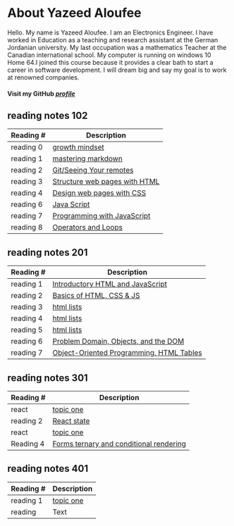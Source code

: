 # About Yazeed Aloufee  
Hello. My name is Yazeed Aloufee. I am an Electronics Engineer. I have worked in Education as a teaching and research assistant at the German Jordanian university. My last occupation was a mathematics Teacher at the Canadian international school. My computer is running on windows 10 Home 64.I joined this course because it provides a clear bath to start a career in software development. I will dream big and say my goal is to work at renowned companies.

#### Visit my GitHub [***profile***](https://github.com/yazeedaloufee)

## reading notes 102

| Reading #      | Description |
| ----------- | ----------- |
| reading 0     | [growth mindset](https://yazeedaloufee.github.io/reading-notes/reading01 )      |
| reading 1   | [mastering markdown](https://yazeedaloufee.github.io/reading-notes/reading) 
| reading 2   | [Git/Seeing Your remotes](https://yazeedaloufee.github.io/reading-notes/reading02)| 
| reading 3     | [Structure web pages with HTML](https://yazeedaloufee.github.io/reading-notes/reading03) |
| reading 4     | [Design web pages with CSS](https://yazeedaloufee.github.io/reading-notes/reading04 )|
| reading 6    | [Java Script](https://yazeedaloufee.github.io/reading-notes/reading05 )|
| reading 7    | [Programming with JavaScript](https://yazeedaloufee.github.io/reading-notes/reading06 )|
| reading 8    | [Operators and Loops](https://yazeedaloufee.github.io/reading-notes/reading06 )|

## reading notes 201

| Reading #   | Description |
| ------------| ----------- |
| reading 1   | [Introductory HTML and JavaScript](https://yazeedaloufee.github.io/reading-notes/reading201-01 )      |
| reading 2    | [Basics of HTML, CSS & JS](https://yazeedaloufee.github.io/reading-notes/reading201-02 )|
| reading 3    | [html lists](https://yazeedaloufee.github.io/reading-notes/reading201-03 )|
| reading 4    | [html lists](https://yazeedaloufee.github.io/reading-notes/reading201-04 )|
| reading 5    | [html lists](https://yazeedaloufee.github.io/reading-notes/reading201-05 )|
| reading 6    | [ Problem Domain, Objects, and the DOM](https://yazeedaloufee.github.io/reading-notes/reading201-06 )|
| reading 7    | [ Object-Oriented Programming, HTML Tables](https://yazeedaloufee.github.io/reading-notes/reading201-07 )|

## reading notes 301

| Reading #      | Description |
| ------------| ----------- |
| react      | [topic one](https://yazeedaloufee.github.io/reading-notes/reading301-01 )      |
| reading 2   | [React state](https://yazeedaloufee.github.io/reading-notes/reading301-02 )     |
| react      | [topic one](https://yazeedaloufee.github.io/reading-notes/reading301-01 )      |
| Reading 4    | [Forms ternary and conditional rendering](https://yazeedaloufee.github.io/reading-notes/reading301-04 )      |

## reading notes 401

| Reading #      | Description |
| ------------| ----------- |
| reading 1      | [topic one](https://yazeedaloufee.github.io/reading-notes/reading201-01 )      |
| reading   | Text        |

